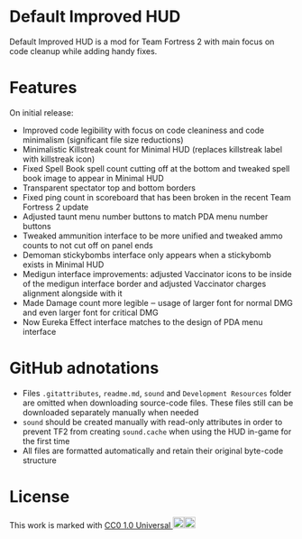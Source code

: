 # Default Improved HUD
Default Improved HUD is a mod for Team Fortress 2 with main focus on code cleanup while adding handy fixes.

# Features
On initial release:
- Improved code legibility with focus on code cleaniness and code minimalism (significant file size reductions)
- Minimalistic Killstreak count for Minimal HUD (replaces killstreak label with killstreak icon)
- Fixed Spell Book spell count cutting off at the bottom and tweaked spell book image to appear in Minimal HUD
- Transparent spectator top and bottom borders
- Fixed ping count in scoreboard that has been broken in the recent Team Fortress 2 update
- Adjusted taunt menu number buttons to match PDA menu number buttons
- Tweaked ammunition interface to be more unified and tweaked ammo counts to not cut off on panel ends
- Demoman stickybombs interface only appears when a stickybomb exists in Minimal HUD
- Medigun interface improvements: adjusted Vaccinator icons to be inside of the medigun interface border and adjusted Vaccinator charges alignment alongside with it
- Made Damage count more legible ‒ usage of larger font for normal DMG and even larger font for critical DMG
- Now Eureka Effect interface matches to the design of PDA menu interface

# GitHub adnotations
- Files `.gitattributes`, `readme.md`, `sound` and `Development Resources` folder are omitted when downloading source-code files. These files still can be downloaded separately manually when needed
- `sound` should be created manually with read-only attributes in order to prevent TF2 from creating `sound.cache` when using the HUD in-game for the first time
- All files are formatted automatically and retain their original byte-code structure

# License
This work is marked with <a href="https://creativecommons.org/publicdomain/zero/1.0/?ref=chooser-v1" target="_blank" rel="license noopener noreferrer">CC0 1.0 Universal <span data-v-a0d4e8a8="" class="icon"><img data-v-a0d4e8a8="" width="20" height="20" src="https://chooser-beta.creativecommons.org/img/cc-logo.f0ab4ebe.svg"><img data-v-a0d4e8a8="" width="20" height="20" src="https://chooser-beta.creativecommons.org/img/cc-zero.f5450231.svg"></span></a>
